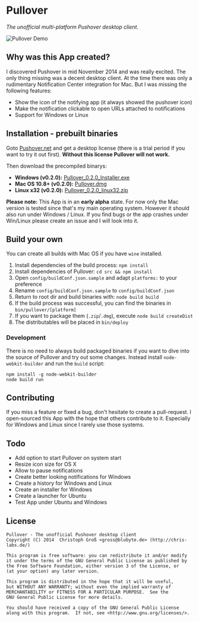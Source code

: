 # Pullover
*The unofficial multi-platform Pushover desktop client.*

![Pullover Demo](https://raw.githubusercontent.com/cgrossde/Pullover/master/res/Demo.gif)

## Why was this App created?

I discovered Pushover in mid November 2014 and was really excited. The only thing missing was a decent desktop client. At the time there was only a rudimentary Notification Center integration for Mac. But I was missing the following features:

* Show the icon of the notifying app (it always showed the pushover icon)
* Make the notification clickable to open URLs attached to notifications
* Support for Windows or Linux

## Installation - prebuilt binaries

Goto [Pushover.net](https://pushover.net/licensing) and get a desktop license (there is a trial period if you want to try it out first). **Without this license Pullover will not work.**

Then download the precompiled binarys:

* **Windows (v0.2.0):** [Pullover_0.2.0_Installer.exe](https://sourceforge.net/projects/pullover/files/0.2.0/Pullover_0.2.0_Installer.exe/download)
* **Mac OS 10.8+ (v0.2.0):** [Pullover.dmg](https://sourceforge.net/projects/pullover/files/0.2.0/Pullover.dmg/download)
* **Linux x32 (v0.2.0):** [Pullover_0.2.0_linux32.zip](https://sourceforge.net/projects/pullover/files/0.2.0/Pullover_0.2.0_linux32.zip/download)

**Please note:** This App is in an **early alpha** state. For now only the Mac version is tested since that's my main operating system. However it should also run under Windows / Linux. If you find bugs or the app crashes under Win/Linux please create an issue and I will look into it.

## Build your own
You can create all builds with Mac OS if you have `wine` installed.

1. Install dependencies of the build process: `npm install`
2. Install dependencies of Pullover: `cd src && npm install`
3. Open `config/buildConf.json.sample` and adapt `platforms:` to your preference
4. Rename `config/buildConf.json.sample` to `config/buildConf.json`
5. Return to root dir and build binaries with: `node build build`
6. If the build process was successful, you can find the binaries in `bin/pullover/[platform]`
7. If you want to package them (`.zip`/`.dmg`), execute `node build createDist`
8. The distributables will be placed in `bin/deploy`

### Development

There is no need to always build packaged binaries if you want to dive into the source of Pullover and try out some changes. Instead install `node-webkit-builder` and run the `build` script:

    npm install -g node-webkit-builder
    node build run

## Contributing

If you miss a feature or fixed a bug, don't hesitate to create a pull-request. I open-sourced this App with the hope that others contribute to it. Especially for Windows and Linux since I rarely use those systems.

## Todo

* Add option to start Pullover on system start
* Resize icon size for OS X
* Allow to pause notifications
* Create better looking notifications for Windows
* Create a history for Windows and Linux
* Create an installer for Windows
* Create a launcher for Ubuntu
* Test App under Ubuntu and Windows

## License

    Pullover - The unofficial Pushover desktop client
    Copyright (C) 2014  Christoph Groß <gross@blubyte.de> (http://chris-labs.de/)
    
    This program is free software: you can redistribute it and/or modify
    it under the terms of the GNU General Public License as published by
    the Free Software Foundation, either version 3 of the License, or
    (at your option) any later version.
    
    This program is distributed in the hope that it will be useful,
    but WITHOUT ANY WARRANTY; without even the implied warranty of
    MERCHANTABILITY or FITNESS FOR A PARTICULAR PURPOSE.  See the
    GNU General Public License for more details.
    
    You should have received a copy of the GNU General Public License
    along with this program.  If not, see <http://www.gnu.org/licenses/>.